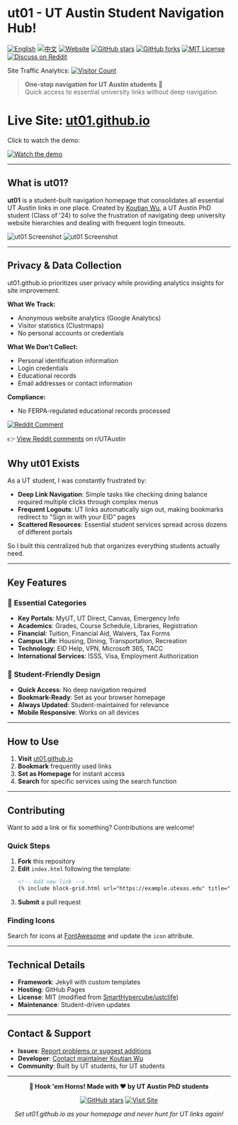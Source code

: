 # ut01 - UT Austin Student Navigation Hub!

[![English](https://img.shields.io/badge/lang-English-blue.svg)](README.md)
[![中文](https://img.shields.io/badge/lang-中文-brown.svg)](README.CN.md)
[![Website](https://img.shields.io/website?url=https%3A//ut01.github.io)](https://ut01.github.io/) [![GitHub stars](https://img.shields.io/github/stars/ut01/ut01.github.io)](https://github.com/ut01/ut01.github.io) [![GitHub forks](https://img.shields.io/github/forks/ut01/ut01.github.io)](https://github.com/ut01/ut01.github.io/fork) [![MIT License](https://img.shields.io/badge/License-MIT-blue.svg)](LICENSE) [![Discuss on Reddit](https://img.shields.io/badge/Discuss_on-Reddit-orange?logo=reddit)](https://www.reddit.com/r/UTAustin/comments/1loxvxu/new_to_ut_austin_tired_of_clicking_through_5/)

Site Traffic Analytics: [![Visitor Count](https://clustrmaps.com/map_v2.png?d=fQvKmZbPMctrjCs0jp8rDLqKYPwmQtmFVMiOSl9YUsE&cl=ffffff&w=a&t=tt&co=ffffff&ct=000000)](https://clustrmaps.com/site/1c6il)

> **One-stop navigation for UT Austin students** 🤘  
> Quick access to essential university links without deep navigation

# **Live Site**: [ut01.github.io](https://ut01.github.io/)

Click to watch the demo:

[![Watch the demo](https://img.youtube.com/vi/G4b308e8a50/0.jpg)](https://youtu.be/G4b308e8a50)

---

## What is ut01?

**ut01** is a student-built navigation homepage that consolidates all essential UT Austin links in one place. Created by [Koutian Wu](https://github.com/ktwu01/), a UT Austin PhD student (Class of '24) to solve the frustration of navigating deep university website hierarchies and dealing with frequent login timeouts.

![ut01 Screenshot](./assets/Screenshot-Multiple-Device-ut01.png)
![ut01 Screenshot](./assets/Screenshot-Mobile-Device-ut01.png)

---
## Privacy & Data Collection

ut01.github.io prioritizes user privacy while providing analytics insights for site improvement.

**What We Track:**

- Anonymous website analytics (Google Analytics)
- Visitor statistics (Clustrmaps)
- No personal accounts or credentials

**What We Don't Collect:**

- Personal identification information
- Login credentials
- Educational records
- Email addresses or contact information

**Compliance:**

- No FERPA-regulated educational records processed

[![Reddit Comment](assets/image.png)](https://www.reddit.com/r/UTAustin/comments/1loxvxu/comment/n0ri3k4/)

👉 [View Reddit comments](https://www.reddit.com/r/UTAustin/comments/1loxvxu/comment/n0ri3k4/) on r/UTAustin


## Why ut01 Exists

As a UT student, I was constantly frustrated by:

- **Deep Link Navigation**: Simple tasks like checking dining balance required multiple clicks through complex menus
- **Frequent Logouts**: UT links automatically sign out, making bookmarks redirect to "Sign in with your EID" pages
- **Scattered Resources**: Essential student services spread across dozens of different portals

So I built this centralized hub that organizes everything students actually need.

---

## Key Features

### 🎯 **Essential Categories**
- **Key Portals**: MyUT, UT Direct, Canvas, Emergency Info
- **Academics**: Grades, Course Schedule, Libraries, Registration
- **Financial**: Tuition, Financial Aid, Waivers, Tax Forms
- **Campus Life**: Housing, Dining, Transportation, Recreation
- **Technology**: EID Help, VPN, Microsoft 365, TACC
- **International Services**: ISSS, Visa, Employment Authorization

### 🚀 **Student-Friendly Design**
- **Quick Access**: No deep navigation required
- **Bookmark-Ready**: Set as your browser homepage
- **Always Updated**: Student-maintained for relevance
- **Mobile Responsive**: Works on all devices

---

## How to Use

1. **Visit** [ut01.github.io](https://ut01.github.io/)
2. **Bookmark** frequently used links
3. **Set as Homepage** for instant access
4. **Search** for specific services using the search function

---

## Contributing

Want to add a link or fix something? Contributions are welcome!

### Quick Steps
1. **Fork** this repository
2. **Edit** `index.html` following the template:
   ```html
   <!-- Add new link -->
   {% include block-grid.html url="https://example.utexas.edu" title="Service Name" icon="fad fa-icon-name" %}
   ```
3. **Submit** a pull request

### Finding Icons
Search for icons at [FontAwesome](https://fontawesome.com/search) and update the `icon` attribute.

---

## Technical Details

- **Framework**: Jekyll with custom templates
- **Hosting**: GitHub Pages
- **License**: MIT (modified from [SmartHypercube/ustclife](https://github.com/SmartHypercube/ustclife))
- **Maintenance**: Student-driven updates

---

## Contact & Support

- **Issues**: [Report problems or suggest additions](https://github.com/ut01/ut01.github.io/issues)
- **Developer**: [Contact maintainer Koutian Wu](https://github.com/ktwu01/)
- **Community**: Built by UT students, for UT students

---

<div align="center">

**🤘 Hook 'em Horns! Made with ❤️ by UT Austin PhD students**

[![GitHub stars](https://img.shields.io/github/stars/ut01/ut01.github.io)](https://github.com/ut01/ut01.github.io) [![Visit Site](https://img.shields.io/badge/Visit-ut01.github.io-orange)](https://ut01.github.io/)

*Set ut01.github.io as your homepage and never hunt for UT links again!*

</div>
